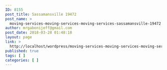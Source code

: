 ```yaml
---
ID: 8155
post_title: Sassamansville 19472
post_name: >
  moving-services-moving-services-moving-services-sassamansville-19472
author: mrgabonijeff@gmail.com
post_date: 2018-03-28 01:48:18
layout: page
link: >
  http://localhost/wordpress/moving-services-moving-services-moving-services-sassamansville-19472/
published: true
tags: [ ]
categories: [ ]
---
```

